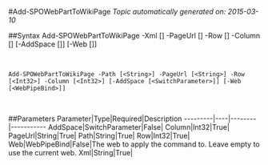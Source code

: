 #Add-SPOWebPartToWikiPage
*Topic automatically generated on: 2015-03-10*


##Syntax
    Add-SPOWebPartToWikiPage -Xml [<String>] -PageUrl [<String>] -Row [<Int32>] -Column [<Int32>] [-AddSpace [<SwitchParameter>]] [-Web [<WebPipeBind>]]

&nbsp;

    Add-SPOWebPartToWikiPage -Path [<String>] -PageUrl [<String>] -Row [<Int32>] -Column [<Int32>] [-AddSpace [<SwitchParameter>]] [-Web [<WebPipeBind>]]

&nbsp;

##Parameters
Parameter|Type|Required|Description
---------|----|--------|-----------
AddSpace|SwitchParameter|False|
Column|Int32|True|
PageUrl|String|True|
Path|String|True|
Row|Int32|True|
Web|WebPipeBind|False|The web to apply the command to. Leave empty to use the current web.
Xml|String|True|
